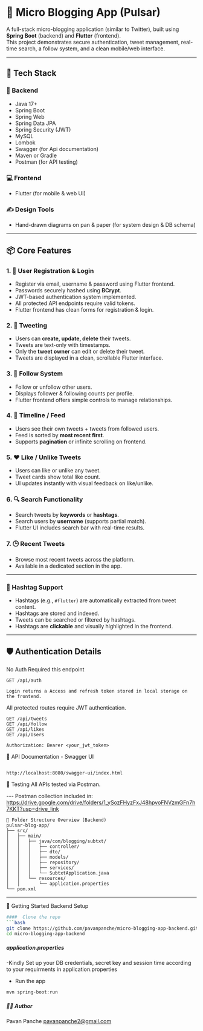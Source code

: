 # 📣 Micro Blogging App (Pulsar)

A full-stack micro-blogging application (similar to Twitter), built  using **Spring Boot** (backend) and **Flutter** (frontend).  
This project demonstrates secure authentication, tweet management, real-time search, a follow system, and a clean mobile/web interface.


---

## 🧰 Tech Stack

### 🚀 Backend

- Java 17+
- Spring Boot
- Spring Web
- Spring Data JPA
- Spring Security (JWT)
- MySQL
- Lombok
- Swagger (for Api documentation)
- Maven or Gradle
- Postman (for API testing)

### 💻 Frontend

- Flutter (for mobile & web UI)

### ✍️ Design Tools

- Hand-drawn diagrams on pan & paper (for system design & DB schema)

---

## 📦 Core Features

### 1. 👤 User Registration & Login

- Register via email, username & password using Flutter frontend.
- Passwords securely hashed using **BCrypt**.
- JWT-based authentication system implemented.
- All protected API endpoints require valid tokens.
- Flutter frontend has clean forms for registration & login.

### 2. 📝 Tweeting

- Users can **create, update, delete** their tweets.
- Tweets are text-only with timestamps.
- Only the **tweet owner** can edit or delete their tweet.
- Tweets are displayed in a clean, scrollable Flutter interface.

### 3. 🔗 Follow System

- Follow or unfollow other users.
- Displays follower & following counts per profile.
- Flutter frontend offers simple controls to manage relationships.

### 4. 📰 Timeline / Feed

- Users see their own tweets + tweets from followed users.
- Feed is sorted by **most recent first**.
- Supports **pagination** or infinite scrolling on frontend.

### 5. ❤️ Like / Unlike Tweets

- Users can like or unlike any tweet.
- Tweet cards show total like count.
- UI updates instantly with visual feedback on like/unlike.

### 6. 🔍 Search Functionality

- Search tweets by **keywords** or **hashtags**.
- Search users by **username** (supports partial match).
- Flutter UI includes search bar with real-time results.

### 7. 🕒 Recent Tweets

- Browse most recent tweets across the platform.
- Available in a dedicated section in the app.

---

### 🔖 Hashtag Support

- Hashtags (e.g., `#flutter`) are automatically extracted from tweet content.
- Hashtags are stored and indexed.
- Tweets can be searched or filtered by hashtags.
- Hashtags are **clickable** and visually highlighted in the frontend.

---

## 🛡️ Authentication Details

No Auth Required this endpoint

```http
GET /api/auth

Login returns a Access and refresh token stored in local storage on the frontend.

```

All protected routes require JWT authentication.

```http
GET /api/tweets
GET /api/follow
GET /api/likes
GET /api/Users

Authorization: Bearer <your_jwt_token>

```
📄 API Documentation - Swagger UI


```http

http://localhost:8080/swagger-ui/index.html

```

🧪 Testing
All APIs tested via Postman.

--- Postman collection included in: https://drive.google.com/drive/folders/1_ySozFHyzFxJ48hpvoFNVzmGFn7h7KKT?usp=drive_link 

```file 
📁 Folder Structure Overview (Backend)
pulsar-blog-app/
├── src/
│   ├── main/
│   │   ├── java/com/blogging/subtxt/
│   │   │   ├── controller/
│   │   │   ├── dto/
│   │   │   ├── models/
│   │   │   ├── repository/
│   │   │   ├── services/
│   │   │   └── SubtxtApplication.java
│   │   └── resources/
│   │       └── application.properties
└── pom.xml

```
---

🚀 Getting Started
Backend Setup
```bash
####  Clone the repo
```bash
git clone https://github.com/pavanpanche/micro-blogging-app-backend.git
cd micro-blogging-app-backend
```
##### application.properties

-Kindly Set up your DB credentials, secret key and session time according to your requirments in application.properties

- Run the app
```java
mvn spring-boot:run
```


##### 🧑‍💻 Author
Pavan Panche 
pavanpanche2@gmail.com

